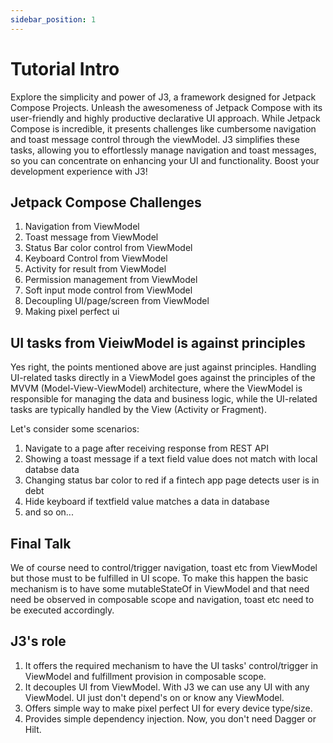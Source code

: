 ```yaml
---
sidebar_position: 1
---
```


# Tutorial Intro

Explore the simplicity and power of J3, a framework designed for Jetpack Compose Projects. Unleash the awesomeness of Jetpack Compose with its user-friendly and highly productive declarative UI approach. While Jetpack Compose is incredible, it presents challenges like cumbersome navigation and toast message control through the viewModel. J3 simplifies these tasks, allowing you to effortlessly manage navigation and toast messages, so you can concentrate on enhancing your UI and functionality. Boost your development experience with J3!

## Jetpack Compose Challenges

1. Navigation from ViewModel
2. Toast message from ViewModel
3. Status Bar color control from ViewModel
4. Keyboard Control from ViewModel
5. Activity for result from ViewModel
6. Permission management from ViewModel
7. Soft input mode control from ViewModel
8. Decoupling UI/page/screen from ViewModel
9. Making pixel perfect ui

## UI tasks from VieiwModel is against principles

Yes right, the points mentioned above are just against principles.
Handling UI-related tasks directly in a ViewModel goes against the principles of the MVVM (Model-View-ViewModel) architecture, where the ViewModel is responsible for managing the data and business logic, while the UI-related tasks are typically handled by the View (Activity or Fragment).

Let's consider some scenarios:

1. Navigate to a page after receiving response from REST API
2. Showing a toast message if a text field value does not match with local databse data
3. Changing status bar color to red if a fintech app page detects user is in debt
4. Hide keyboard if textfield value matches a data in database
5. and so on...

## Final Talk

We of course need to control/trigger navigation, toast etc from ViewModel but those must to be fulfilled in UI scope. To make this happen the basic mechanism is to have some mutableStateOf in ViewModel and that need need be observed in composable scope and navigation, toast etc need to be executed accordingly.

## J3's role

1. It offers the required mechanism to have the UI tasks' control/trigger in ViewModel and fulfillment provision in composable scope.
2. It decouples UI from ViewModel. With J3 we can use any UI with any ViewModel. UI just don't depend's on or know any ViewModel.
3. Offers simple way to make pixel perfect UI for every device type/size.
4. Provides simple dependency injection. Now, you don't need Dagger or Hilt.